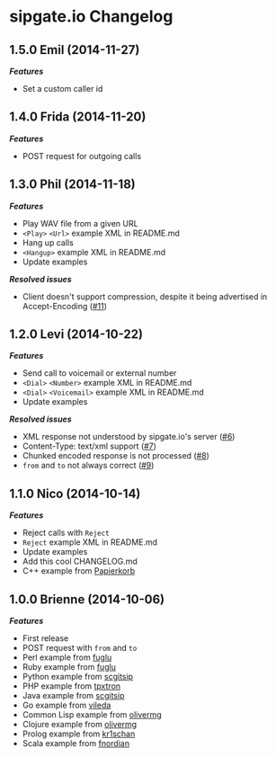 sipgate.io Changelog
====================

1.5.0 Emil (2014-11-27)
-----------------------
***Features***
* Set a custom caller id

1.4.0 Frida (2014-11-20)
-----------------------
***Features***
* POST request for outgoing calls

1.3.0 Phil (2014-11-18)
-----------------------
***Features***
* Play WAV file from a given URL
* ```<Play>``` ```<Url>``` example XML in README.md
* Hang up calls
* ```<Hangup>``` example XML in README.md
* Update examples

***Resolved issues***
* Client doesn't support compression, despite it being advertised in Accept-Encoding ([#11](https://github.com/sipgate/sipgate.io/issues/11))

1.2.0 Levi (2014-10-22)
-----------------------
***Features***
* Send call to voicemail or external number
* ```<Dial>``` ```<Number>``` example XML in README.md
* ```<Dial>``` ```<Voicemail>``` example XML in README.md
* Update examples

***Resolved issues***
* XML response not understood by sipgate.io's server ([#6](https://github.com/sipgate/sipgate.io/issues/6))
* Content-Type: text/xml support ([#7](https://github.com/sipgate/sipgate.io/issues/7))
* Chunked encoded response is not processed ([#8](https://github.com/sipgate/sipgate.io/issues/8))
* ```from``` and ```to``` not always correct ([#9](https://github.com/sipgate/sipgate.io/issues/9))

1.1.0 Nico (2014-10-14)
-----------------------
***Features***
* Reject calls with ```Reject```
* ```Reject``` example XML in README.md
* Update examples
* Add this cool CHANGELOG.md
* C++ example from  [Papierkorb](https://github.com/Papierkorb)

1.0.0 Brienne (2014-10-06)
--------------------------
***Features***
* First release
* POST request with ```from``` and ```to```
* Perl example from [fuglu](https://github.com/fuglu)
* Ruby example from [fuglu](https://github.com/fuglu)
* Python example from [scgitsip](https://github.com/scgitsip)
* PHP example from [tpxtron](https://github.com/tpxtron)
* Java example from [scgitsip](https://github.com/scgitsip)
* Go example from [vileda](https://github.com/vileada)
* Common Lisp example from [olivermg](https://github.com/olivermg)
* Clojure example from [olivermg](https://github.com/olivermg)
* Prolog example from [kr1schan](https://github.com/kr1schan)
* Scala example from [fnordian](https://github.com/fnordian)
